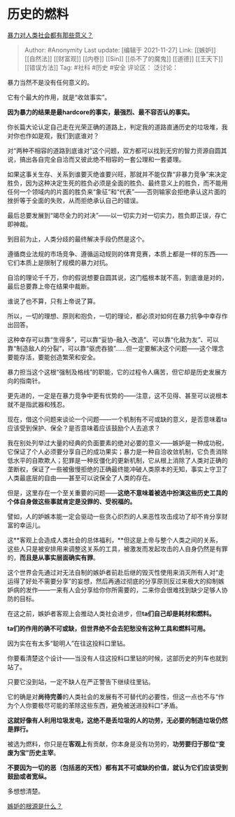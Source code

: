 # 历史的燃料
[暴力对人类社会都有那些意义？](https://www.zhihu.com/question/489491215/answer/2245263020)

> Author: #Anonymity
> Last update: [编辑于 2021-11-27]
> Link: [[嫉妒]] [[自然法]] [[财富观]] [[内卷]] [[Sin]] [[杀不了的魔鬼]] [[道德]] [[王天下]] [[错误方法]]
> Tag: #社科 #历史 #安全
> 评论区：
> 泛讨论：

暴力当然不是没有任何意义的。

它有个最大的作用，就是“收敛事实”。

**因为暴力的结果是最hardcore的事实，最强烈、最不容否认的事实。**

你长篇大论认定自己走在光荣正确的道路上，判定我的道路直通历史的垃圾堆，我对你也作如是观，我们到底谁对？

对“两种不相容的道路到底谁对”这个问题，双方都可以找到无穷的智力资源自圆其说，搞出各自完全自洽而又彼此绝不相容的一套公理和一套婆理。

如果这事关生存、关系到谁要灭绝谁要兴旺，那就并不能仅靠“非暴力竞争”来决定胜负，因为这种决定生死的胜负必须是全面的胜负、最终意义上的胜负，而不能用任何一个领域内的片面的胜负来“象征”和“代表”——否则输家会拒绝承认这片面的挫折等于全面的失败，从而拒绝承认自己的错误。

最后总要发展到“竭尽全力的对决”——以一切实力对一切实力，胜负即正误，存亡即神裁。

到目前为止，人类分歧的最终解决手段仍然是这个。

遵循商业法规的市场竞争、遵循运动规则的体育竞赛，本质上都是一样的东西——它们本质上是限制了规模的暴力对抗。

自洽的理论千千万，你的假说想要自圆其说，这门槛根本就不高，到底谁是对的，最后总要靠上帝在结果中裁断。

谁说了也不算，只有上帝说了算。

所以，一切的理想、原则和抱负，一切的理论，都必须对如何在暴力抗争中幸存作出回答。

这种幸存可以靠“生得多”，可以靠“妥协-融入-改造”、可以靠“化敌为友”、可以靠“制造敌人的分裂”，可以靠“驱虎吞狼”……但一定要解决这个问题——这个理念要能存活，要能创造繁荣和安全。

暴力担当这个这根“强制及格线”的职能，它的过程令人痛苦，但它却是历史发展方向的指南针。

更先进的，一定是在暴力竞争中更有优势的——注意，这不见得、甚至可以说根本就不是指武器和残忍。

现在，借这个问题来谈论一个问题——一个机制有不可或缺的意义，是否意味着ta应该受到保护、保全？是否意味着应该鼓励个人去追求？

我在别处列举过大量的经典的负面要素的绝对必要的意义——嫉妒是一种成功税，它保证了个人必须要分享自己的成功果实；暴力是一种自洽收敛机制，它负责消除低水平的自欺欺人；犯罪是一种反僵化的更新机制，它从根上消除了人类对正确的垄断权，保证了一些被傲慢拒绝的正确最终能冲破人类原本的无知，事实上守卫了人类最底层的自由——甚至可以说保全了人类的存在。

但是，这里存在一个至关重要的问题——**这绝不意味着被选中扮演这些历史工具的个体自身做这些事就肯定是没罪的、受祝福的。**

譬如，人的妒嫉本能一定会驱动一些贪心炽烈的人来恶性攻击成功了却不肯分享财富的幸运儿。

这**客观上会造成人类社会的总体福利，**但这是上帝与整个人类之间的关系，这些人只是被安排用来调整这关系的工具，被激发而发起攻击的人自身仍然是有罪的，**而且是从事实层面确实有罪**。

这个世界会先通过对无法自制的嫉妒者前赴后继的毁灭性使用来消灭所有人对“走运得了好处不需要分享”的妄想，然后再通过彻底的分享原则反过来极大的抑制嫉妒病的发作——一来有人会分享给你你所需要的，二来你会很难找到缺少足够人协防的目标。

在这之前，嫉妒者客观上会推动人类社会进步，但**ta们自己却是耗材和燃料。**

**ta们的作用的确不可或缺，但世界绝不会去犯愁没有这种工具和燃料可用。**

因为实在有太多“聪明人”在往这投料口里钻。

你要看清楚这个设计——当没有人往这投料口里钻的时候，这部历史的列车也就到站了。

只要它没到站，一定不缺人在严正警告下继续往里钻。

它的确是对**尚待完善**的人类社会的发展有不可替代的必要性，但这一点也不与“作为个人你要极尽可能的革除这些东西，避免被送进投料口”矛盾。

**这就好像有人利用垃圾发电，这绝不是丢垃圾的人的功劳，无必要的制造垃圾仍然是罪行。**

被选为燃料，你只是在**客观上**有贡献，你本身是没有功劳的，**功劳要归于那位“变废为宝”历史主宰**。

**不要因为一切的恶（包括恶的天性）都有其不可或缺的价值，就认为它们应该受到鼓励或者宽纵。**

多想想清楚。

[嫉妒的根源是什么？](https://www.zhihu.com/question/19733748/answer/729055660)
